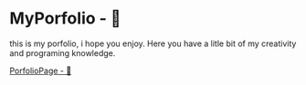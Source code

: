 # MyPorfolio - 📃
this is my porfolio, i hope you enjoy. 
Here you have a litle bit of my creativity and programing knowledge.

[PorfolioPage - 👀]()
